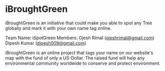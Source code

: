 iBroughtGreen
=============

iBroughtGreen is an initiative that could make you able to spot any Tree globally and mark it with your own name tag online.


Team Name: iSpotGreen
Members: 
Ojesh Rimal (ojeshrimal@gmail.com)
Dipesh Kumar  (dipesh009@gmail.com)
 


iBroughtGreen is an online project that tags your name on our website's map with the fund of only a US-Dollar. The raised fund will help any environmental community worldwide to conserve and protect environment.
